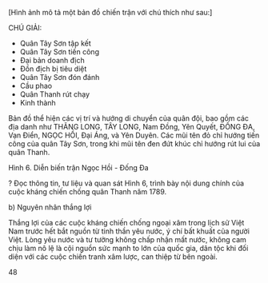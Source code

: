 [Hình ảnh mô tả một bản đồ chiến trận với chú thích như sau:]

CHÚ GIẢI:
- Quân Tây Sơn tập kết
- Quân Tây Sơn tiến công
- Đại bản doanh địch
- Đồn địch bị tiêu diệt
- Quân Tây Sơn đón đánh
- Cầu phao
- Quân Thanh rút chạy
- Kinh thành

Bản đồ thể hiện các vị trí và hướng di chuyển của quân đội, bao gồm các địa danh như THĂNG LONG, TÂY LONG, Nam Đồng, Yên Quyết, ĐỐNG ĐA, Vạn Điển, NGỌC HỒI, Đại Áng, và Yên Duyên. Các mũi tên đỏ chỉ hướng tiến công của quân Tây Sơn, trong khi mũi tên đen đứt khúc chỉ hướng rút lui của quân Thanh.

Hình 6. Diễn biến trận Ngọc Hồi - Đống Đa

? Đọc thông tin, tư liệu và quan sát Hình 6, trình bày nội dung chính của cuộc kháng chiến chống quân Thanh năm 1789.

b) Nguyên nhân thắng lợi

Thắng lợi của các cuộc kháng chiến chống ngoại xâm trong lịch sử Việt Nam trước hết bắt nguồn từ tinh thần yêu nước, ý chí bất khuất của người Việt. Lòng yêu nước và tư tưởng không chấp nhận mất nước, không cam chịu làm nô lệ là cội nguồn sức mạnh to lớn của quốc gia, dân tộc khi đối diện với các cuộc chiến tranh xâm lược, can thiệp từ bên ngoài.

48